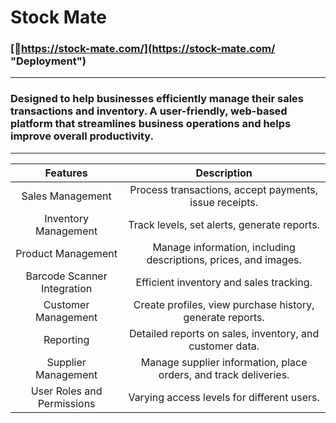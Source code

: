 # Stock Mate
### [🚀https://stock-mate.com/](https://stock-mate.com/ "Deployment")

___
### Designed to help businesses efficiently manage their sales transactions and inventory. A user-friendly, web-based platform that streamlines business operations and helps improve overall productivity.
___


| Features        | Description           |
| :-------------: |:-------------:|
| Sales Management      | Process transactions, accept payments, issue receipts. |
| Inventory Management      | Track levels, set alerts, generate reports. |
| Product Management      | Manage information, including descriptions, prices, and images. |
| Barcode Scanner Integration      | Efficient inventory and sales tracking. |
| Customer Management      | Create profiles, view purchase history, generate reports. |
| Reporting      | Detailed reports on sales, inventory, and customer data. |
| Supplier Management      | Manage supplier information, place orders, and track deliveries. |
| User Roles and Permissions      | Varying access levels for different users. |
